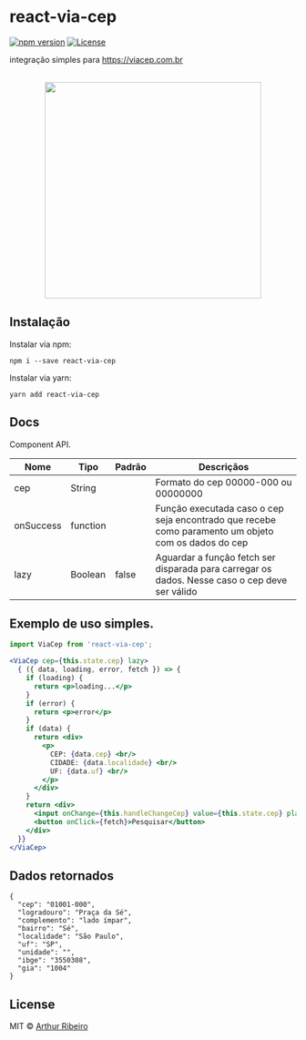 react-via-cep
=======

[![npm version](https://badge.fury.io/js/react-via-cep.svg)](https://badge.fury.io/js/react-via-cep)
[![License](https://img.shields.io/npm/l/react-via-cep.svg)](https://www.npmjs.com/package/react-via-cep)


integração simples para https://viacep.com.br

<p align="center">
	<br>
	<img src="https://github.com/devarthurribeiro/react-via-cep/raw/master/demo.gif" width="380">
	<br>
</p>

## Instalação
Instalar via npm:
```
npm i --save react-via-cep
```
Instalar via yarn:
```
yarn add react-via-cep
```
## Docs

Component API.

| Nome | Tipo    | Padrão  | Descriçãos                                                                                                  |
|------------|-----------|---------|-----------------------------------------------------------------------------------------------------|
| cep        | String    |         | Formato do cep 00000-000 ou 00000000                                                                |
| onSuccess  | function  |         | Função executada caso o cep seja encontrado que recebe como paramento um objeto com os dados do cep |
| lazy       | Boolean   | false   | Aguardar a função fetch ser disparada para carregar os dados. Nesse caso o cep deve ser válido      |

## Exemplo de uso simples.

```jsx
import ViaCep from 'react-via-cep';

<ViaCep cep={this.state.cep} lazy>
  { ({ data, loading, error, fetch }) => {
    if (loading) {
      return <p>loading...</p>
    }
    if (error) {
      return <p>error</p>
    }
    if (data) {
      return <div>
        <p>
          CEP: {data.cep} <br/>
          CIDADE: {data.localidade} <br/>
          UF: {data.uf} <br/>
        </p>
      </div>
    }
    return <div>
      <input onChange={this.handleChangeCep} value={this.state.cep} placeholder="CEP" type="text"/>
      <button onClick={fetch}>Pesquisar</button>
    </div>
  }}
</ViaCep>
```
## Dados retornados

```
{
  "cep": "01001-000",
  "logradouro": "Praça da Sé",
  "complemento": "lado ímpar",
  "bairro": "Sé",
  "localidade": "São Paulo",
  "uf": "SP",
  "unidade": "",
  "ibge": "3550308",
  "gia": "1004"
}
```
## License
MIT &copy; [Arthur Ribeiro](https://github.com/devarthurribeiro)
